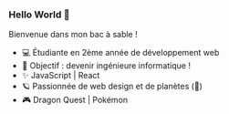 ### Hello World 👋

Bienvenue dans mon bac à sable ! 

- 💻 Étudiante en 2ème année de développement web 
- 🚀 Objectif : devenir ingénieure informatique !
- ✨ JavaScript | React
- 🪐 Passionnée de web design et de planètes (🤔)
- 🎮 Dragon Quest | Pokémon
<!--
**ElisaDESOUSA/ElisaDESOUSA** is a ✨ _special_ ✨ repository because its `README.md` (this file) appears on your GitHub profile.

Here are some ideas to get you started:

- 🔭 I’m currently working on ...
- 🌱 I’m currently learning ...
- 👯 I’m looking to collaborate on ...
- 🤔 I’m looking for help with ...
- 💬 Ask me about ...
- 📫 How to reach me: ...
- 😄 Pronouns: ...
- ⚡ Fun fact: ...
-->
